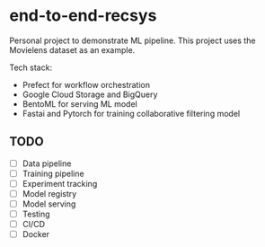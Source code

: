 # end-to-end-recsys
Personal project to demonstrate ML pipeline. This project uses the Movielens dataset as an example. 

Tech stack:
* Prefect for workflow orchestration
* Google Cloud Storage and BigQuery
* BentoML for serving ML model
* Fastai and Pytorch for training collaborative filtering model

## TODO 
- [ ] Data pipeline
- [ ] Training pipeline
- [ ] Experiment tracking 
- [ ] Model registry
- [ ] Model serving
- [ ] Testing
- [ ] CI/CD
- [ ] Docker 
